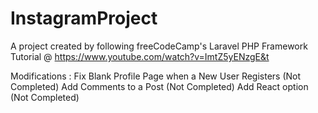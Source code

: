 # InstagramProject

A project created by following freeCodeCamp's Laravel PHP Framework Tutorial 
@ https://www.youtube.com/watch?v=ImtZ5yENzgE&t

Modifications : Fix Blank Profile Page when a New User Registers (Not Completed)
                Add Comments to a Post (Not Completed)
                Add React option (Not Completed)
